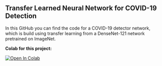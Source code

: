 ## Transfer Learned Neural Network for COVID-19 Detection

In this GitHub you can find the code for a COVID-19 detector network, which is build using transfer learning from a DenseNet-121 network pretrained on ImageNet.

**Colab for this project:**

[![Open In Colab](https://colab.research.google.com/assets/colab-badge.svg)](https://colab.research.google.com/drive/1x1hfAmBbmBZwFxbEMPaMBbBxhb_Eqyt1?usp=sharing)
